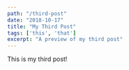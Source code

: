 ```yaml
---
path: "/third-post"
date: "2018-10-17"
title: "My Third Post"
tags: ['this', 'that']
excerpt: "A preview of my third post"
---
```


This is my third post!
